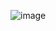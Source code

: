 ![image](https://user-images.githubusercontent.com/61749814/144233914-2a42c396-b3b7-4ff9-a6d3-75e29f82c129.png)
